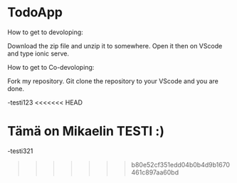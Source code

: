 # TodoApp

How to get to devoloping:

Download the zip file and unzip it to somewhere. Open it then on VScode and type ionic serve.

How to get to Co-devoloping:

Fork my repository. Git clone the repository to your VScode and you are done.

-testi123
<<<<<<< HEAD

Tämä on Mikaelin TESTI :)
=======
-testi321
>>>>>>> b80e52cf351edd04b0b4d9b1670461c897aa60bd
